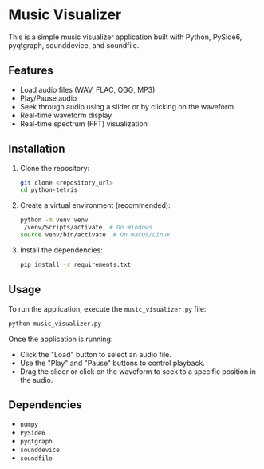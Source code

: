 # Music Visualizer

This is a simple music visualizer application built with Python, PySide6, pyqtgraph, sounddevice, and soundfile.

## Features

- Load audio files (WAV, FLAC, OGG, MP3)
- Play/Pause audio
- Seek through audio using a slider or by clicking on the waveform
- Real-time waveform display
- Real-time spectrum (FFT) visualization

## Installation

1. Clone the repository:

   ```bash
   git clone <repository_url>
   cd python-tetris
   ```

2. Create a virtual environment (recommended):

   ```bash
   python -m venv venv
   ./venv/Scripts/activate  # On Windows
   source venv/bin/activate  # On macOS/Linux
   ```

3. Install the dependencies:

   ```bash
   pip install -r requirements.txt
   ```

## Usage

To run the application, execute the `music_visualizer.py` file:

```bash
python music_visualizer.py
```

Once the application is running:

- Click the "Load" button to select an audio file.
- Use the "Play" and "Pause" buttons to control playback.
- Drag the slider or click on the waveform to seek to a specific position in the audio.

## Dependencies

- `numpy`
- `PySide6`
- `pyqtgraph`
- `sounddevice`
- `soundfile`
